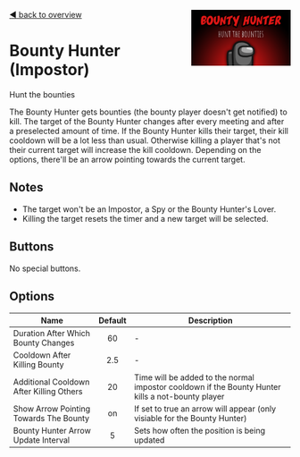 [:arrow_backward: back to overview](https://github.com/laicosvk/theepicroles "back to overview")
<img align="right" height="100" src="Bounty_Hunter.png"/>

# Bounty Hunter (Impostor)
Hunt the bounties

The Bounty Hunter gets bounties (the bounty player doesn't get notified) to kill.
The target of the Bounty Hunter changes after every meeting and after a preselected amount of time.
If the Bounty Hunter kills their target, their kill cooldown will be a lot less than usual.
Otherwise killing a player that's not their current target will increase the kill cooldown.
Depending on the options, there'll be an arrow pointing towards the current target.

## Notes
- The target won't be an Impostor, a Spy or the Bounty Hunter's Lover.
- Killing the target resets the timer and a new target will be selected.

## Buttons
No special buttons.

## Options
| Name | Default | Description |
| --- | :---: | --- |
| Duration After Which Bounty Changes | 60 | - |
| Cooldown After Killing Bounty | 2.5 | - |
| Additional Cooldown After Killing Others | 20 | Time will be added to the normal impostor cooldown if the Bounty Hunter kills a not-bounty player |
| Show Arrow Pointing Towards The Bounty | on | If set to true an arrow will appear (only visiable for the Bounty Hunter) |
| Bounty Hunter Arrow Update Interval | 5 | Sets how often the position is being updated |
